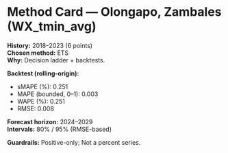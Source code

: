# Method Card — Olongapo, Zambales (WX_tmin_avg)

**History:** 2018–2023 (6 points)  
**Chosen method:** ETS  
**Why:** Decision ladder + backtests.

**Backtest (rolling-origin):**
- sMAPE (%): 0.251
- MAPE (bounded, 0–1): 0.003
- WAPE (%): 0.251
- RMSE: 0.008

**Forecast horizon:** 2024–2029  
**Intervals:** 80% / 95% (RMSE-based)

**Guardrails:** Positive-only; Not a percent series.
